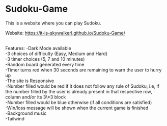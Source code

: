 # Sudoku-Game

This is a website where you can play Sudoku.

Website: https://it-is-skywalkerl.github.io/Sudoku-Game/

<br>
Features:
-Dark Mode available<br>
-3 choices of difficulty (Easy, Medium and Hard)<br>
-3 timer choices (5, 7 and 10 minutes)<br>
-Random board generated every time<br>
-Timer turns red when 30 seconds are remaining to warn the user to hurry up<br>
-The site is Responsive<br>
-Number filled would be red if it does not follow any rule of Sudoku, i.e, if the number filled by the user is already present in that respective row, column and/or its 3\*3 block<br>
-Number filled would be blue otherwise (if all conditions are satisfied)<br>
-Win/loss message will be shown when the current game is finished<br>
-Background music<br>
-Tailwind<br>
